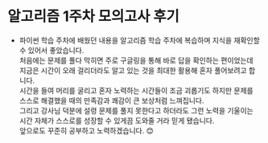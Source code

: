 # 알고리즘 1주차 모의고사 후기
- 파이썬 학습 주차에 배웠던 내용을 알고리즘 학습 주차에 복습하며 지식을 재확인할 수 있어서 좋았습니다.  
처음에는 문제를 풀다 막히면 주로 구글링을 통해 바로 답을 확인하는 편이었는데 지금은 시간이 오래 걸리더라도 알고 있는 것을 최대한 활용해 혼자 풀어보려고 합니다.  
시간을 들여 머리를 굴리고 혼자 노력하는 시간들이 조금 괴롭기도 하지만 문제를 스스로 해결했을 때의 만족감과 쾌감이 큰 보상처럼 느껴집니다.  
그리고 강사님 덕분에 설령 문제를 풀지 못한다고 하더라도 그런 노력을 기울이는 시간 자체가 스스로를 성장할 수 있게끔 도와줄 거라 믿게 됐습니다.  
앞으로도 꾸준히 공부하고 노력하겠습니다. 😊